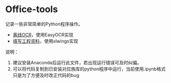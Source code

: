 # Office-tools
记录一些非常简单的Python程序操作。

* [离线OCR](https://github.com/92rw/Office-tools/blob/main/OCR/Thai-OCR.ipynb)，使用EasyOCR实现
* [填写工程资料](https://github.com/92rw/Office-tools/blob/main/Inspection-lot/About.md)，使用xlwings实现

说明：
1. 建议安装Anaconda后运行此文件，若出现运行错误可及时纠偏。
2. 可以将代码复制到已安装对应族库的python程序中运行，当前使用.ipynb格式只是为了方便及时改正代码的bug
